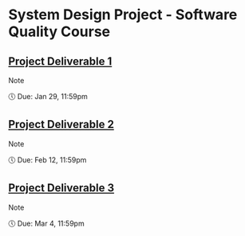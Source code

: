 # System Design Project - Software Quality Course
## [Project Deliverable 1](</PD_1_Software_Project_Management_and_Comprehension_Tool_(Apache Maven)>)
> [!NOTE]
> 🕔 Due: Jan 29, 11:59pm

## [Project Deliverable 2](</PD_2_Maven_%26_Web_Application>)
> [!NOTE]
> 🕔 Due: Feb 12, 11:59pm

## [Project Deliverable 3](</PD_3_Deploying_using_Google_Kubernetes_Engine>)
> [!NOTE]
> 🕔 Due: Mar 4, 11:59pm


